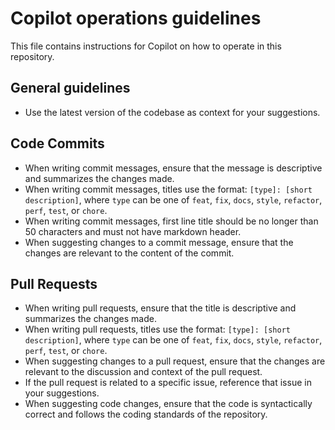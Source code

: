 # Copilot operations guidelines

This file contains instructions for Copilot on how to operate in this repository.

## General guidelines

- Use the latest version of the codebase as context for your suggestions.

## Code Commits

- When writing commit messages, ensure that the message is descriptive and summarizes the changes made.
- When writing commit messages, titles use the format: `[type]: [short description]`, where `type` can be one of `feat`, `fix`, `docs`, `style`, `refactor`, `perf`, `test`, or `chore`.
- When writing commit messages, first line title should be no longer than 50 characters and must not have markdown header.
- When suggesting changes to a commit message, ensure that the changes are relevant to the content of the commit.

## Pull Requests

- When writing pull requests, ensure that the title is descriptive and summarizes the changes made.
- When writing pull requests, titles use the format: `[type]: [short description]`, where `type` can be one of `feat`, `fix`, `docs`, `style`, `refactor`, `perf`, `test`, or `chore`.
- When suggesting changes to a pull request, ensure that the changes are relevant to the discussion and context of the pull request.
- If the pull request is related to a specific issue, reference that issue in your suggestions.
- When suggesting code changes, ensure that the code is syntactically correct and follows the coding standards of the repository.
